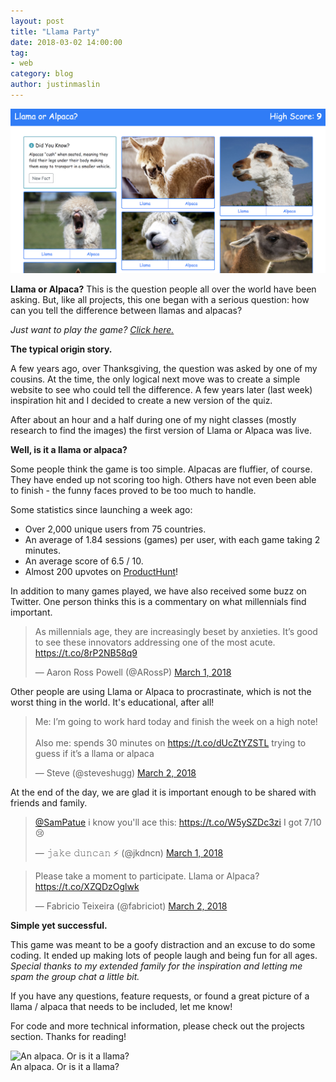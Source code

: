 ```yaml
---
layout: post
title: "Llama Party"
date: 2018-03-02 14:00:00
tag:
- web
category: blog
author: justinmaslin
---
```


<img class="bigger-image" style="margin-top: 0; margin-bottom: 0;" src="/assets/images/blog/llama-or-alpaca-cover.png" />

**Llama or Alpaca?** This is the question people all over the world have been asking. But, like all projects, this one began with a serious question: how can you tell the difference between llamas and alpacas?

_Just want to play the game? [Click here.](https://llama.party/?ref=justinmaslin)_

**The typical origin story.**

A few years ago, over Thanksgiving, the question was asked by one of my cousins. At the time, the only logical next move was to create a simple website to see who could tell the difference. A few years later (last week) inspiration hit and I decided to create a new version of the quiz.

After about an hour and a half during one of my night classes (mostly research to find the images) the first version of Llama or Alpaca was live.

**Well, is it a llama or alpaca?**

Some people think the game is too simple. Alpacas are fluffier, of course. They have ended up not scoring too high. Others have not even been able to finish - the funny faces proved to be too much to handle.

Some statistics since launching a week ago:

- Over 2,000 unique users from 75 countries.
- An average of 1.84 sessions (games) per user, with each game taking 2 minutes.
- An average score of 6.5 / 10.
- Almost 200 upvotes on [ProductHunt](https://www.producthunt.com/posts/llama-or-alpaca)!

<div class="breaker"></div>

In addition to many games played, we have also received some buzz on Twitter. One person thinks this is a commentary on what millennials find important.

<blockquote class="twitter-tweet" data-lang="en"><p lang="en" dir="ltr">
As millennials age, they are increasingly beset by anxieties. It’s good to see these innovators addressing one of the most acute.
<a href="https://t.co/8rP2NB58q9">https://t.co/8rP2NB58q9</a></p>&mdash; Aaron Ross Powell (@ARossP)
<a href="https://twitter.com/ARossP/status/969293233204482048?ref_src=twsrc%5Etfw">March 1, 2018</a>
</blockquote>

Other people are using Llama or Alpaca to procrastinate, which is not the worst thing in the world. It's educational, after all!

<blockquote class="twitter-tweet" data-lang="en"><p lang="en" dir="ltr">
Me: I’m going to work hard today and finish the week on a high note!<br><br>Also me: spends 30 minutes on <a href="https://t.co/dUcZtYZSTL">https://t.co/dUcZtYZSTL</a> trying to guess if it’s a llama or alpaca</p>&mdash; Steve (@steveshugg)
<a href="https://twitter.com/steveshugg/status/969599695940042752?ref_src=twsrc%5Etfw">March 2, 2018</a>
</blockquote>

At the end of the day, we are glad it is important enough to be shared with friends and family.

<blockquote class="twitter-tweet" data-lang="en"><p lang="en" dir="ltr">
<a href="https://twitter.com/SamPatue?ref_src=twsrc%5Etfw">@SamPatue</a> i know you&#39;ll ace this: <a href="https://t.co/W5ySZDc3zi">https://t.co/W5ySZDc3zi</a> I got 7/10 😢</p>&mdash; 𝚓𝚊𝚔𝚎 𝚍𝚞𝚗𝚌𝚊𝚗 ⚡️ (@jkdncn)
<a href="https://twitter.com/jkdncn/status/969271126126923776?ref_src=twsrc%5Etfw">March 1, 2018</a>
</blockquote>

<blockquote class="twitter-tweet" data-lang="en"><p lang="en" dir="ltr">Please take a moment to participate. Llama or Alpaca? <a href="https://t.co/XZQDzOglwk">https://t.co/XZQDzOglwk</a></p>&mdash; Fabricio Teixeira (@fabriciot) <a href="https://twitter.com/fabriciot/status/969610574152785920?ref_src=twsrc%5Etfw">March 2, 2018</a></blockquote>

<div class="breaker"></div>


<div class="side-by-side">
  <div class="toleft">
  <p><strong>Simple yet successful.</strong></p>
  <p>
    This game was meant to be a goofy distraction and an excuse to do some coding. It ended up making lots of people laugh and being fun for all ages. <em>Special thanks to my extended family for the inspiration and letting me spam the group chat a little bit.</em>
    </p>
    <p>
    If you have any questions, feature requests, or found a great picture of a llama / alpaca that needs to be included, let me know!
    </p>
    <p>
    For code and more technical information, please check out the projects section.
    Thanks for reading!
    </p>
  </div>
  <div class="toright">
    <img class="image" src="https://s3.amazonaws.com/llama-or-alpaca/z-5.jpg" alt="An alpaca. Or is it a llama?" />
    <figcaption class="caption">An alpaca. Or is it a llama?</figcaption>
  </div>
</div>

<script async src="https://platform.twitter.com/widgets.js" charset="utf-8"></script>
